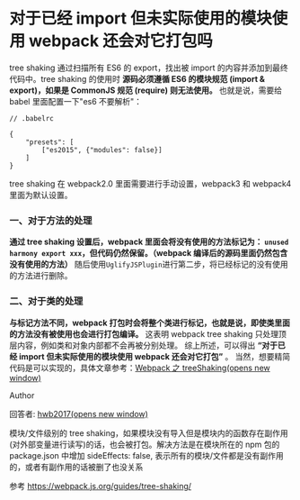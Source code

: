 # 对于已经 import 但未实际使用的模块使用 webpack 还会对它打包吗

tree shaking 通过扫描所有 ES6 的 export，找出被 import 的内容并添加到最终代码中。tree shaking 的使用时 **源码必须遵循 ES6 的模块规范 (import & export)，如果是 CommonJS 规范 (require) 则无法使用。** 也就是说，需要给 babel 里面配置一下"es6 不要解析"：

```text
// .babelrc

{
    "presets": [
        ["es2015", {"modules": false}]
    ]
}
```

tree shaking 在 webpack2.0 里面需要进行手动设置，webpack3 和 webpack4 里面为默认设置。

### 一、对于方法的处理

**通过 tree shaking 设置后，webpack 里面会将没有使用的方法标记为： `unused harmony export xxx`，但代码仍然保留。（webpack 编译后的源码里面仍然包含没有使用的方法）** 随后使用`UglifyJSPlugin`进行第二步，将已经标记的没有使用的方法进行删除。

### 二、对于类的处理

**与标记方法不同，webpack 打包时会将整个类进行标记，也就是说，即使类里面的方法没有被使用也会进行打包编译。** 这表明 webpack tree shaking 只处理顶层内容，例如类和对象内部都不会再被分别处理。 综上所述，可以得出 **“对于已经 import 但未实际使用的模块使用 webpack 还会对它打包”** 。 当然，想要精简代码是可以实现的，具体文章参考：[Webpack 之 treeShaking(opens new window)](https://www.jianshu.com/p/cf930283d404)

Author

回答者: [hwb2017(opens new window)](https://github.com/hwb2017)

模块/文件级别的 tree shaking，如果模块没有导入但是模块内的函数存在副作用(对外部变量进行读写)的话，也会被打包。解决方法是在模块所在的 npm 包的 package.json 中增加 sideEffects: false, 表示所有的模块/文件都是没有副作用的，或者有副作用的话被删了也没关系

参考 https://webpack.js.org/guides/tree-shaking/
